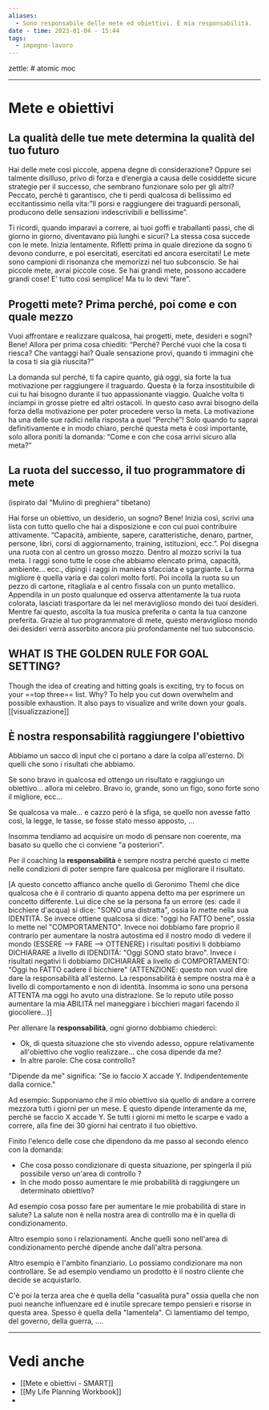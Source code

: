 ```yaml
---
aliases:
  - Sono responsabile delle mete ed obiettivi. È mia responsabilità.
date - time: 2023-01-04 - 15:44
tags:
  - impegno-lavoro
---
```

zettle: # atomic moc

---
# Mete e obiettivi


## La qualità delle tue mete determina la qualità del tuo futuro

Hai delle mete così piccole, appena degne di considerazione? Oppure sei talmente disilluso, privo di forza e d’energia a causa delle cosiddette sicure strategie per il successo, che sembrano funzionare solo per gli altri? Peccato, perché ti garantisco, che ti perdi qualcosa di bellissimo ed eccitantissimo nella vita:”Il porsi e raggiungere dei traguardi personali, producono delle sensazioni indescrivibili e bellissime”.

Ti ricordi, quando imparavi a correre, ai tuoi goffi e traballanti passi, che di giorno in giorno, diventavano più lunghi e sicuri? La stessa cosa succede con le mete. Inizia lentamente. Rifletti prima in quale direzione da sogno ti devono condurre, e poi esercitati, esercitati ed ancora esercitati! Le mete sono campioni di risonanza che memorizzi nel tuo subconscio. Se hai piccole mete, avrai piccole cose. Se hai grandi mete, possono accadere grandi cose! E’ tutto così semplice! Ma tu lo devi “fare”.



## Progetti mete? Prima perché, poi come e con quale mezzo

Vuoi affrontare e realizzare qualcosa, hai progetti, mete, desideri e sogni? Bene! Allora per prima cosa chiediti: “Perché? Perché vuoi che la cosa ti riesca? Che vantaggi hai? Quale sensazione provi, quando ti immagini che la cosa ti sia già riuscita?”

La domanda sul perché, ti fa capire quanto, già oggi, sia forte la tua motivazione per raggiungere il traguardo. Questa è la forza insostituibile di cui tu hai bisogno durante il tuo appassionante viaggio. Qualche volta ti inciampi in grosse pietre ed altri ostacoli. In questo caso avrai bisogno della forza della motivazione per poter procedere verso la meta. La motivazione ha una delle sue radici nella risposta a quel “Perché”! Solo quando tu saprai definitivamente e in modo chiaro, perché questa meta è così importante, solo allora poniti la domanda: “Come e con che cosa arrivi sicuro alla meta?”



## La ruota del successo, il tuo programmatore di mete

(ispirato dal “Mulino di preghiera” tibetano)

Hai forse un obiettivo, un desiderio, un sogno? Bene! Inizia così, scrivi una lista con tutto quello che hai a disposizione e con cui puoi contribuire attivamente. “Capacità, ambiente, sapere, caratteristiche, denaro, partner, persone, libri, corsi di aggiornamento, training, istituzioni, ecc.”. Poi disegna una ruota con al centro un grosso mozzo. Dentro al mozzo scrivi la tua meta. I raggi sono tutte le cose che abbiamo elencato prima, capacità, ambiente… ecc., dipingi i raggi in maniera sfacciata e sgargiante. La forma migliore è quella varia e dai colori molto forti. Poi incolla la ruota su un pezzo di cartone, ritagliala e al centro fissala con un punto metallico. Appendila in un posto qualunque ed osserva attentamente la tua ruota colorata, lasciati trasportare da lei nel meraviglioso mondo dei tuoi desideri. Mentre fai questo, ascolta la tua musica preferita o canta la tua canzone preferita. Grazie al tuo programmatore di mete, questo meraviglioso mondo dei desideri verrà assorbito ancora più profondamente nel tuo subconscio.



## WHAT IS THE GOLDEN RULE FOR GOAL SETTING?
Though the idea of creating and hitting goals is exciting, try to focus on your ==top three== list. 
Why? To help you cut down overwhelm and possible exhaustion. It also pays to visualize and write down your goals. [[visualizzazione]]

## È nostra responsabilità raggiungere l'obiettivo
Abbiamo un sacco di input che ci portano a dare la colpa all'esterno. Di quelli che sono i risultati che abbiamo. 

Se sono bravo in qualcosa ed ottengo un risultato e raggiungo un obiettivo... allora mi celebro. Bravo io, grande, sono un figo, sono forte sono il migliore, ecc...

Se qualcosa va male... e cazzo però è la sfiga, se quello non avesse fatto così, la legge, le tasse, se fosse stato messo apposto, ...

Insomma tendiamo ad acquisire un modo di pensare non coerente, ma basato su quello che ci conviene "a posteriori". 

Per il coaching la **responsabilità** è sempre nostra perché questo ci mette nelle condizioni di poter sempre fare qualcosa per migliorare il risultato.

[A questo concetto affianco anche quello di Geronimo Theml che dice qualcosa che è il contrario di quanto appena detto ma per esprimere un concetto differente. Lui dice che se la persona fa un errore (es: cade il bicchiere d'acqua) si dice: "SONO una distratta", ossia lo mette nella sua IDENTITÁ. Se invece ottiene qualcosa si dice: "oggi ho FATTO bene", ossia lo mette nel "COMPORTAMENTO". Invece noi dobbiamo fare proprio il contrario per aumentare la nostra autostima ed il nostro modo di vedere il mondo (ESSERE --> FARE --> OTTENERE) i risultati positivi li dobbiamo DICHIARARE a livello di IDENDITÁ: "Oggi SONO stato bravo".
Invece i risultati negativi li dobbiamo DICHIARARE a livello di COMPORTAMENTO: "Oggi ho FATTO cadere il bicchiere" (ATTENZIONE: questo non vuol dire dare la responsabilità all'esterno. La responsabilità è sempre nostra ma è a livello di comportamento e non di identità. Insomma io sono una persona ATTENTA ma oggi ho avuto una distrazione. Se lo reputo utile posso aumentare la mia ABILITÁ nel maneggiare i bicchieri magari facendo il giocoliere...)]

Per allenare la **responsabilità**, ogni giorno dobbiamo chiederci:
- Ok, di questa situazione che sto vivendo adesso, oppure relativamente all'obiettivo che voglio realizzare... che cosa dipende da me?
- In altre parole: Che cosa controllo?

"Dipende da me" significa: "Se io faccio X accade Y. Indipendentemente dalla cornice."

Ad esempio: Supponiamo che il mio obiettivo sia quello di andare a correre mezzora tutti i giorni per un mese. E questo dipende interamente da me, perché se faccio X accade Y. Se tutti i giorni mi metto le scarpe e vado a correre, alla fine dei 30 giorni hai centrato il tuo obiettivo.

Finito l'elenco delle cose che dipendono da me passo al secondo elenco con la domanda:
- Che cosa posso condizionare di questa situazione, per spingerla il più possibile verso un'area di controllo ?
- In che modo posso aumentare le mie probabilità di raggiungere un determinato obiettivo?

Ad esempio cosa posso fare per aumentare le mie probabilità di stare in salute?
La salute non è nella nostra area di controllo ma è in quella di condizionamento.

Altro esempio sono i relazionamenti. Anche quelli sono nell'area di condizionamento perché dipende anche dall'altra persona.

Altro esempio è l'ambito finanziario. Lo possiamo condizionare ma non controllare. Se ad esempio vendiamo un prodotto è il nostro cliente che decide se acquistarlo.

C'è poi la terza area che è quella della "casualità pura" ossia quella che non puoi neanche influenzare ed è inutile sprecare tempo pensieri e risorse in questa area.
Spesso è quella della "lamentela". Ci lamentiamo del tempo, del governo, della guerra, ....



---
# Vedi anche
-  [[Mete e obiettivi - SMART]]
- [[My Life Planning  Workbook]]
- 